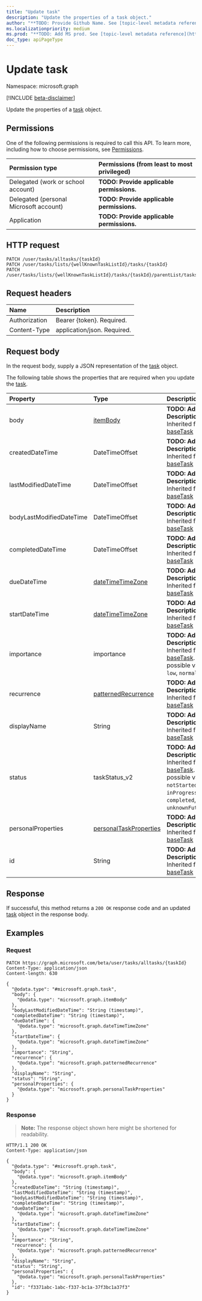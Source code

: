 ```yaml
---
title: "Update task"
description: "Update the properties of a task object."
author: "**TODO: Provide Github Name. See [topic-level metadata reference](https://msgo.azurewebsites.net/add/document/guidelines/metadata.html#topic-level-metadata)**"
ms.localizationpriority: medium
ms.prod: "**TODO: Add MS prod. See [topic-level metadata reference](https://msgo.azurewebsites.net/add/document/guidelines/metadata.html#topic-level-metadata)**"
doc_type: apiPageType
---
```


# Update task
Namespace: microsoft.graph

[!INCLUDE [beta-disclaimer](../../includes/beta-disclaimer.md)]

Update the properties of a [task](../resources/task.md) object.

## Permissions
One of the following permissions is required to call this API. To learn more, including how to choose permissions, see [Permissions](/graph/permissions-reference).

|Permission type|Permissions (from least to most privileged)|
|:---|:---|
|Delegated (work or school account)|**TODO: Provide applicable permissions.**|
|Delegated (personal Microsoft account)|**TODO: Provide applicable permissions.**|
|Application|**TODO: Provide applicable permissions.**|

## HTTP request

<!-- {
  "blockType": "ignored"
}
-->
``` http
PATCH /user/tasks/alltasks/{taskId}
PATCH /user/tasks/lists/{wellKnownTaskListId}/tasks/{taskId}
PATCH /user/tasks/lists/{wellKnownTaskListId}/tasks/{taskId}/parentList/tasks/{taskId}
```

## Request headers
|Name|Description|
|:---|:---|
|Authorization|Bearer {token}. Required.|
|Content-Type|application/json. Required.|

## Request body
In the request body, supply a JSON representation of the [task](../resources/task.md) object.

The following table shows the properties that are required when you update the [task](../resources/task.md).

|Property|Type|Description|
|:---|:---|:---|
|body|[itemBody](../resources/itembody.md)|**TODO: Add Description** Inherited from [baseTask](../resources/basetask.md)|
|createdDateTime|DateTimeOffset|**TODO: Add Description** Inherited from [baseTask](../resources/basetask.md)|
|lastModifiedDateTime|DateTimeOffset|**TODO: Add Description** Inherited from [baseTask](../resources/basetask.md)|
|bodyLastModifiedDateTime|DateTimeOffset|**TODO: Add Description** Inherited from [baseTask](../resources/basetask.md)|
|completedDateTime|DateTimeOffset|**TODO: Add Description** Inherited from [baseTask](../resources/basetask.md)|
|dueDateTime|[dateTimeTimeZone](../resources/datetimetimezone.md)|**TODO: Add Description** Inherited from [baseTask](../resources/basetask.md)|
|startDateTime|[dateTimeTimeZone](../resources/datetimetimezone.md)|**TODO: Add Description** Inherited from [baseTask](../resources/basetask.md)|
|importance|importance|**TODO: Add Description** Inherited from [baseTask](../resources/basetask.md). The possible values are: `low`, `normal`, `high`.|
|recurrence|[patternedRecurrence](../resources/patternedrecurrence.md)|**TODO: Add Description** Inherited from [baseTask](../resources/basetask.md)|
|displayName|String|**TODO: Add Description** Inherited from [baseTask](../resources/basetask.md)|
|status|taskStatus_v2|**TODO: Add Description** Inherited from [baseTask](../resources/basetask.md). The possible values are: `notStarted`, `inProgress`, `completed`, `unknownFutureValue`.|
|personalProperties|[personalTaskProperties](../resources/personaltaskproperties.md)|**TODO: Add Description** Inherited from [baseTask](../resources/basetask.md)|
|id|String|**TODO: Add Description** Inherited from [baseTask](../resources/basetask.md)|



## Response

If successful, this method returns a `200 OK` response code and an updated [task](../resources/task.md) object in the response body.

## Examples

### Request
<!-- {
  "blockType": "request",
  "name": "update_task"
}
-->
``` http
PATCH https://graph.microsoft.com/beta/user/tasks/alltasks/{taskId}
Content-Type: application/json
Content-length: 630

{
  "@odata.type": "#microsoft.graph.task",
  "body": {
    "@odata.type": "microsoft.graph.itemBody"
  },
  "bodyLastModifiedDateTime": "String (timestamp)",
  "completedDateTime": "String (timestamp)",
  "dueDateTime": {
    "@odata.type": "microsoft.graph.dateTimeTimeZone"
  },
  "startDateTime": {
    "@odata.type": "microsoft.graph.dateTimeTimeZone"
  },
  "importance": "String",
  "recurrence": {
    "@odata.type": "microsoft.graph.patternedRecurrence"
  },
  "displayName": "String",
  "status": "String",
  "personalProperties": {
    "@odata.type": "microsoft.graph.personalTaskProperties"
  }
}
```


### Response
>**Note:** The response object shown here might be shortened for readability.
<!-- {
  "blockType": "response",
  "truncated": true
}
-->
``` http
HTTP/1.1 200 OK
Content-Type: application/json

{
  "@odata.type": "#microsoft.graph.task",
  "body": {
    "@odata.type": "microsoft.graph.itemBody"
  },
  "createdDateTime": "String (timestamp)",
  "lastModifiedDateTime": "String (timestamp)",
  "bodyLastModifiedDateTime": "String (timestamp)",
  "completedDateTime": "String (timestamp)",
  "dueDateTime": {
    "@odata.type": "microsoft.graph.dateTimeTimeZone"
  },
  "startDateTime": {
    "@odata.type": "microsoft.graph.dateTimeTimeZone"
  },
  "importance": "String",
  "recurrence": {
    "@odata.type": "microsoft.graph.patternedRecurrence"
  },
  "displayName": "String",
  "status": "String",
  "personalProperties": {
    "@odata.type": "microsoft.graph.personalTaskProperties"
  },
  "id": "f3371abc-1abc-f337-bc1a-37f3bc1a37f3"
}
```

